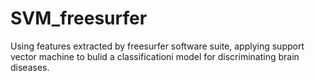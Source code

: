 # SVM_freesurfer
Using features extracted by freesurfer software suite, applying support vector machine to bulid a classificationi model for discriminating brain diseases.
